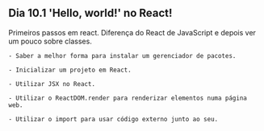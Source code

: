 ## Dia 10.1 'Hello, world!' no React!

Primeiros passos em react. Diferença do React de JavaScript e depois ver um pouco sobre classes.

    - Saber a melhor forma para instalar um gerenciador de pacotes.

    - Inicializar um projeto em React.

    - Utilizar JSX no React.

    - Utilizar o ReactDOM.render para renderizar elementos numa página web.

    - Utilizar o import para usar código externo junto ao seu.
    